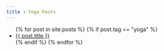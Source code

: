 ```yaml
---
title : Yoga Posts
---
```


<ul>
    {% for post in site.posts %}
        {% if post.tag == "yoga" %}
            <li>
                <a href="{{ post.url }}">{{ post.title }}
                </a>
            </li>
        {% endif %}
    {% endfor %}
</ul>
